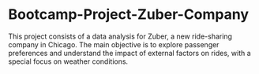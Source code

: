 # Bootcamp-Project-Zuber-Company
This project consists of a data analysis for Zuber, a new ride-sharing company in Chicago. The main objective is to explore passenger preferences and understand the impact of external factors on rides, with a special focus on weather conditions.
